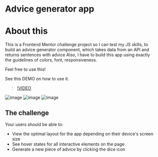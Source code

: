 # Advice generator app

# About this

This is a Frontend Mentor challenge project so I can test my JS skills, to build an advice generator component, which takes data from an API and returns sentences with advice Also, I have to build this app using exactly the guidelines of colors, font, responsiveness.

Feel free to use this!

See this DEMO on how to use it.

>[!VIDEO](https://vimeo.com/743086678)

![image](https://www.flickr.com/photos/196366226@N04/52310087411/in/dateposted-public/)
![image](https://www.flickr.com/photos/196366226@N04/52309364117/in/dateposted-public/)
![image](https://www.flickr.com/photos/196366226@N04/52310087426/in/dateposted-public/)
## The challenge

Your users should be able to:

- View the optimal layout for the app depending on their device's screen size
- See hover states for all interactive elements on the page
- Generate a new piece of advice by clicking the dice icon
